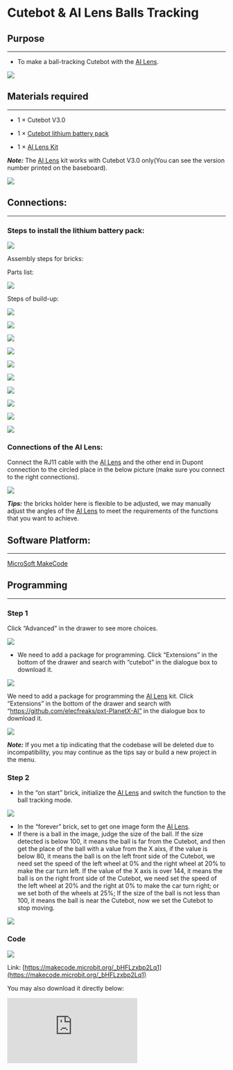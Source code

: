 ﻿#  Cutebot & AI Lens Balls Tracking

## Purpose
---
- To make a ball-tracking Cutebot with the [AI Lens](https://www.elecfreaks.com/elecfreaks-smart-ai-lens-kit.html).

![](https://wiki-media-ef.oss-cn-hongkong.aliyuncs.com/i18n/en/docusaurus-plugin-content-docs/current/microbit/microbit-smart-car/microbit-smart-cutebot/cutebot-ailens/images/cutebot-case-19-01.png)

## Materials required
---

- 1 × Cutebot V3.0

- 1 × [Cutebot lithium battery pack](https://www.elecfreaks.com/cutebot-lithium-battery-pack.html)

- 1 × [AI Lens Kit](https://www.elecfreaks.com/elecfreaks-smart-ai-lens-kit.html)

***Note:*** The [AI Lens](https://www.elecfreaks.com/elecfreaks-smart-ai-lens-kit.html) kit works with Cutebot V3.0 only(You can see the version number printed on the baseboard).

![](https://wiki-media-ef.oss-cn-hongkong.aliyuncs.com/i18n/en/docusaurus-plugin-content-docs/current/microbit/microbit-smart-car/microbit-smart-cutebot/cutebot-ailens/images/cutebot-16-04.png)

## Connections:
---

### Steps to install the lithium battery pack:

![](https://wiki-media-ef.oss-cn-hongkong.aliyuncs.com/i18n/en/docusaurus-plugin-content-docs/current/microbit/microbit-smart-car/microbit-smart-cutebot/cutebot-ailens/images/cutebot-step-01.png)

Assembly steps for bricks:

Parts list:

![](https://wiki-media-ef.oss-cn-hongkong.aliyuncs.com/i18n/en/docusaurus-plugin-content-docs/current/microbit/microbit-smart-car/microbit-smart-cutebot/cutebot-ailens/images/cutebot-step-02.png)

Steps of build-up:

![](https://wiki-media-ef.oss-cn-hongkong.aliyuncs.com/i18n/en/docusaurus-plugin-content-docs/current/microbit/microbit-smart-car/microbit-smart-cutebot/cutebot-ailens/images/cutebot-step-03.png)

![](https://wiki-media-ef.oss-cn-hongkong.aliyuncs.com/i18n/en/docusaurus-plugin-content-docs/current/microbit/microbit-smart-car/microbit-smart-cutebot/cutebot-ailens/images/cutebot-step-04.png)

![](https://wiki-media-ef.oss-cn-hongkong.aliyuncs.com/i18n/en/docusaurus-plugin-content-docs/current/microbit/microbit-smart-car/microbit-smart-cutebot/cutebot-ailens/images/cutebot-step-05.png)

![](https://wiki-media-ef.oss-cn-hongkong.aliyuncs.com/i18n/en/docusaurus-plugin-content-docs/current/microbit/microbit-smart-car/microbit-smart-cutebot/cutebot-ailens/images/cutebot-step-06.png)

![](https://wiki-media-ef.oss-cn-hongkong.aliyuncs.com/i18n/en/docusaurus-plugin-content-docs/current/microbit/microbit-smart-car/microbit-smart-cutebot/cutebot-ailens/images/cutebot-step-07.png)

![](https://wiki-media-ef.oss-cn-hongkong.aliyuncs.com/i18n/en/docusaurus-plugin-content-docs/current/microbit/microbit-smart-car/microbit-smart-cutebot/cutebot-ailens/images/cutebot-step-08.png)

![](https://wiki-media-ef.oss-cn-hongkong.aliyuncs.com/i18n/en/docusaurus-plugin-content-docs/current/microbit/microbit-smart-car/microbit-smart-cutebot/cutebot-ailens/images/cutebot-step-09.png)

![](https://wiki-media-ef.oss-cn-hongkong.aliyuncs.com/i18n/en/docusaurus-plugin-content-docs/current/microbit/microbit-smart-car/microbit-smart-cutebot/cutebot-ailens/images/cutebot-step-10.png)

![](https://wiki-media-ef.oss-cn-hongkong.aliyuncs.com/i18n/en/docusaurus-plugin-content-docs/current/microbit/microbit-smart-car/microbit-smart-cutebot/cutebot-ailens/images/cutebot-step-11.png)

![](https://wiki-media-ef.oss-cn-hongkong.aliyuncs.com/i18n/en/docusaurus-plugin-content-docs/current/microbit/microbit-smart-car/microbit-smart-cutebot/cutebot-ailens/images/cutebot-step-12.png)


### Connections of the AI Lens:

Connect the RJ11 cable with the [AI Lens](https://www.elecfreaks.com/elecfreaks-smart-ai-lens-kit.html) and the other end in Dupont connection to the circled place in the below picture (make sure you connect to the right connections).

![](https://wiki-media-ef.oss-cn-hongkong.aliyuncs.com/i18n/en/docusaurus-plugin-content-docs/current/microbit/microbit-smart-car/microbit-smart-cutebot/cutebot-ailens/images/cutebot-step-13.png)

***Tips:*** the bricks holder here is flexible to be adjusted, we may manually adjust the angles of the [AI Lens](https://www.elecfreaks.com/elecfreaks-smart-ai-lens-kit.html) to meet the requirements of the functions that you want to achieve.

## Software Platform:
---

[MicroSoft MakeCode](https://makecode.microbit.org/#)

## Programming
---

### Step 1

Click “Advanced” in the drawer to see more choices.

![](https://wiki-media-ef.oss-cn-hongkong.aliyuncs.com/i18n/en/docusaurus-plugin-content-docs/current/microbit/microbit-smart-car/microbit-smart-cutebot/cutebot-ailens/images/cutebot-pk-1.png)

- We need to add a package for programming. Click “Extensions” in the bottom of the drawer and search with “cutebot” in the dialogue box to download it.

![](https://wiki-media-ef.oss-cn-hongkong.aliyuncs.com/i18n/en/docusaurus-plugin-content-docs/current/microbit/microbit-smart-car/microbit-smart-cutebot/cutebot-ailens/images/cutebot-pk-11.png)


We need to add a package for programming the [AI Lens](https://www.elecfreaks.com/elecfreaks-smart-ai-lens-kit.html) kit. Click “Extensions” in the bottom of the drawer and search with “https://github.com/elecfreaks/pxt-PlanetX-AI” in the dialogue box to download it.

![](https://wiki-media-ef.oss-cn-hongkong.aliyuncs.com/i18n/en/docusaurus-plugin-content-docs/current/microbit/microbit-smart-car/microbit-smart-cutebot/cutebot-ailens/images/cutebot-pk-12.png)

***Note:*** If you met a tip indicating that the codebase will be deleted due to incompatibility, you may continue as the tips say or build a new project in the menu.

###  Step 2

- In the “on start” brick, initialize the [AI Lens](https://www.elecfreaks.com/elecfreaks-smart-ai-lens-kit.html) and switch the function to the ball tracking mode.

![](https://wiki-media-ef.oss-cn-hongkong.aliyuncs.com/i18n/en/docusaurus-plugin-content-docs/current/microbit/microbit-smart-car/microbit-smart-cutebot/cutebot-ailens/images/case-19-01.png)

- In the “forever” brick, set to get one image form the [AI Lens](https://www.elecfreaks.com/elecfreaks-smart-ai-lens-kit.html).
- If there is a ball in the image, judge the size of the ball. If the size detected is below 100, it means the ball is far from the Cutebot, and then get the place of the ball with a value from the X aixs, if the value is below 80, it means the ball is on the left front side of the Cutebot, we need set the speed of the left wheel at 0% and the right wheel at 20% to make the car turn left. If the value of the X axis is over 144, it means the ball is on the right front side of the Cutebot, we need set the speed of the left wheel at 20% and the right at 0% to make the car turn right; or we set both of the wheels at 25%; If the size of the ball is not less than 100, it means the ball is near the Cutebot, now we set the Cutebot to stop moving.

![](https://wiki-media-ef.oss-cn-hongkong.aliyuncs.com/i18n/en/docusaurus-plugin-content-docs/current/microbit/microbit-smart-car/microbit-smart-cutebot/cutebot-ailens/images/case-19-02.png)


### Code

![](https://wiki-media-ef.oss-cn-hongkong.aliyuncs.com/i18n/en/docusaurus-plugin-content-docs/current/microbit/microbit-smart-car/microbit-smart-cutebot/cutebot-ailens/images/case-19-03.png)

Link: [https://makecode.microbit.org/_bHFLzxbp2Lq1](https://makecode.microbit.org/_bHFLzxbp2Lq1)

You may also download it directly below:

<div
    style={{
        position: 'relative',
        paddingBottom: '60%',
        overflow: 'hidden',
    }}
>
    <iframe
        src="https://makecode.microbit.org/_bHFLzxbp2Lq1"
        frameborder="0"
        sandbox="allow-popups allow-forms allow-scripts allow-same-origin"
        style={{
            position: 'absolute',
            width: '100%',
            height: '100%',
        }}
    />
</div>

## Result
---
- The Cutebot goes for the ball if the [AI Lens](https://www.elecfreaks.com/elecfreaks-smart-ai-lens-kit.html) detects the ball and if the distance gets smaller enough, the Cutebot stops moving.

![](https://wiki-media-ef.oss-cn-hongkong.aliyuncs.com/i18n/en/docusaurus-plugin-content-docs/current/microbit/microbit-smart-car/microbit-smart-cutebot/cutebot-ailens/images/cutebot-case-19.gif)

## Exploration
---

## FAQ
---

## Relevant Files
---

